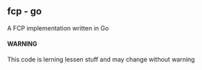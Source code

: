 ## fcp - go

A FCP implementation written in Go

#### WARNING

This code is lerning lessen stuff and may change without warning

